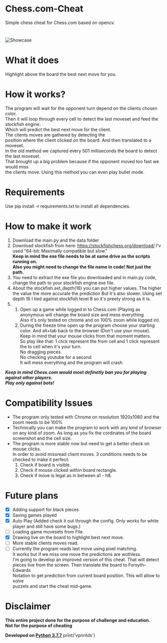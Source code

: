 # Chess.com-Cheat
Simple chess cheat for Chess.com based on opencv.
#
![Showcase](https://raw.githubusercontent.com/ofeksadlo/Chess.com-cheat/master/showcase(2).gif)

# What it does
Highlight above the board the best next move for you.

# How it works?
The program will wait for the opponent turn depend on the clients chosen color.</br>
Then it will loop through every cell to detect the last moveset and feed the stockfish engine.</br>
Which will predict the best next move for the client.</br>
The clients moves are gathered by detecting the</br>
position where the client clicked on the board. And then translated to a moveset.</br>
In the old method we captured every 501 milliseconds the board to detect the last moveset.</br>
That brought up a big problem because if the opponent moved too fast we would miss</br>
the clients move. Using this method you can even play bullet mode. 

# Requirements
Use pip install -r requirements.txt to install all dependencies. 

# How to make it work
1) Download the main.py and the data folder
2) Download stockfish from here: https://stockfishchess.org/download/ I'v used "64-bit: Maximally compatible but slow."</br>
   **Keep in mind the exe file needs to be at same drive as the scripts running on.**</br>
   **Also you might need to change the file name in code! Not just the path.**
3) You need to extract the exe file you downloaded and in main.py code, change the path to your stockfish engine exe file.
4) About the stockfish.set_depth(16) you can put higher values. The higher the value the more accurate the prediction
   But it's also slower. Using set depth 16 I tied against stockfish level 8 so it's preety strong as it is.
5) 1) Open up a game while logged in to Chess.com (Playing as anonymous will change the board size and mess everything</br>
    Also it's only tested on chrome and on 100% zoom while logged in).</br>
   2) During the freeze time open up the program choose your starting color. And alt+tab back to the browser (Don't use your mouse).</br>
    Keep in mind that your mouse clicks from that moment matters.</br>
    So play like that: 1 click represent the from cell and 1 click represent the to cell when it's your turn.</br>
    No dragging pieces.</br>
    No checking youtube for a second</br>
    It will mess everything and the program will crash</br>

***Keep in mind Chess.com would most definetly ban you for playing against other players.</br>
Play only against bots!***
   

# Compatibility Issues
* The program only tested with Chrome on resolution 1920x1080 and the zoom needs to be 100%
* Technically you can make the program to work with any kind of browser on any kind of zoom.
  As long as you fix the cordinates of the board screenshot and the cell size.
* The program is more stable now but need to get a better check on mouse clicks.</br>
  In order to avoid missread client moves. 3 conditions needs to be checked to make it perfect:
  1) Check if board is visible.
  2) Check if mouse clicked within board rectangle.
  3) Check if move is legal as in between a1 - h8.

# Future plans
- [x] Adding support for black pieces
- [x] Saving games played
- [x] Auto Play (Added check it out through the config. Only works for white player and still have some bugs.)
- [ ] Loading game movesets from File.
- [x] Drawing live on the board to highlight best next move.
- [ ] More stable clients moves read.
- [ ] Currently the program reads last move using pixel matching.</br>
      It works but if we miss one move the predictions are wothless.</br>
      I'm going to develop an improved version of this cheat. That will detect</br>
      pieces live from the screen. Then translate the board to Forsyth–Edwards</br>
      Notation to get prediction from current board position. This will allow to solve</br>
      puzzels and start the cheat mid-game.
# Disclaimer 
**This entire project done for the purpose of challenge and education.**<br>
**Not for the purpose of cheating**

**Developed on [Python 3.7.7](https://www.python.org/ftp/python/3.7.7/python-3.7.7-amd64.exe)**
print('vpnntds')